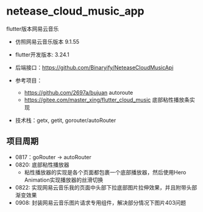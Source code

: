 # netease_cloud_music_app

flutter版本网易云音乐

- 仿照网易云音乐版本 9.1.55

- flutter开发版本: 3.24.1

- 后端接口：https://github.com/Binaryify/NeteaseCloudMusicApi

- 参考项目：
    - https://github.com/2697a/bujuan autoroute
    - https://gitee.com/master_xing/flutter_cloud_music 底部粘性播放条实现

- 技术栈：getx, getit, gorouter/autoRouter

## 项目周期

- 0817：goRouter -> autoRouter
- 0820: 底部粘性播放器
    - 粘性播放器的实现是各个页面都包裹一个底部播放器，然后使用Hero Animation实现播放器的丝滑切换
- 0822: 实现网易云音乐我的页面中头部下拉底部图片拉伸效果，并且附带头部渐变效果
- 0908: 封装网易云音乐图片请求专用组件，解决部分情况下图片403问题